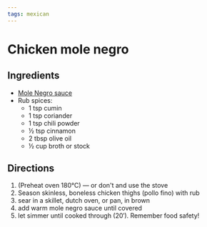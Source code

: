 ```yaml
---
tags: mexican
---
```


# Chicken mole negro

## Ingredients

* [Mole Negro sauce](mole-negro.md)
* Rub spices:
  * 1 tsp cumin
  * 1 tsp coriander
  * 1 tsp chili powder
  * ½ tsp cinnamon
  * 2 tbsp olive oil
  * ½ cup broth or stock

## Directions

1. (Preheat oven 180°C) — or don't and use the stove
2. Season skinless, boneless chicken thighs (pollo fino) with rub 
3. sear in a skillet, dutch oven, or pan, in brown
4. add warm mole negro sauce until covered
5. let simmer until cooked through (20′). Remember food safety!
